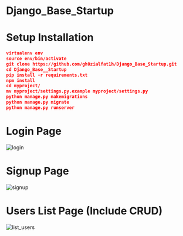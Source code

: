 # Django_Base_Startup

# Setup Installation

```json
virtualenv env
source env/bin/activate
git clone https://github.com/gh0zialfat1h/Django_Base_Startup.git
cd Django_Base__Startup
pip install -r requirements.txt
npm install
cd myproject/
mv myproject/settings.py.example myproject/settings.py
python manage.py makemigrations
python manage.py migrate
python manage.py runserver
```

# Login Page

![login](https://user-images.githubusercontent.com/47023016/69348814-5dbe9980-0ca9-11ea-8bb5-6cef77864050.png)

# Signup Page

![signup](https://user-images.githubusercontent.com/47023016/69349160-e4737680-0ca9-11ea-97e4-0844806f84b5.png)

# Users List Page (Include CRUD)

![list_users](https://user-images.githubusercontent.com/47023016/69349211-f9500a00-0ca9-11ea-8c92-d11a9db14e20.png)
